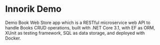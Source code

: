 # Innorik Demo

Demo Book Web Store app which is a RESTful microservice web API to handle Books CRUD operations, built with .NET Core 3.1, with EF as ORM, XUnit as testing framework, SQL as data storage, and deployed with Docker.